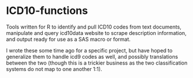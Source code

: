 # ICD10-functions
Tools written for R to identify and pull ICD10 codes from text documents, manipulate and query icd10data website to scrape description information, and output ready for use as a SAS macro or format.

I wrote these some time ago for a specific project, but have hoped to generalize them to handle icd9 codes as well, and possibly translations between the two (though this is a trickier business as the two classification systems do not map to one another 1:1).
